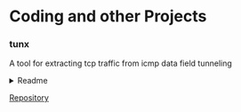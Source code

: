# Coding and other Projects

### tunx
  
A tool for extracting tcp traffic from icmp data field tunneling
  
<details>
  <summary>Readme</summary>
    
# tunx
### Name:
tunx, tunnel extractor

### Synopis:
python3 tunx [-o offset] [input_file] [output_file]

### Description:
Extracts ICMP tunneled TCP/IP layers from scapy compatible packet captures.

Looks for tunneled layer in 'data' field of ICMP packet (ICMP.data of Ether/IP/ICMP frame) and extracts to output file as pcap.

### Options:

**Required:**
- [input_file]    Capture file to extract from.  Works with scapy compatible capture files.
- [output_file]   File to write extracted layer to.
  
**Optional:**
- [-o]            Specify byte offset of tunneled layer in data field.

### Examples: 
python3 tunx Ping.pcap extract.pcap
python3 tunx -o 5 sneakers.pcap extract2.pcap

### Author:
James Read

</details>
  
[Repository](https://github.com/jmrweb/tunx)
